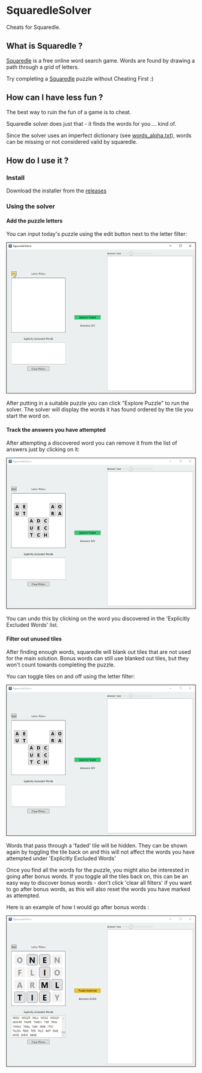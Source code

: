 # SquaredleSolver

Cheats for Squaredle.

## What is Squaredle ?

[Squaredle](https://squaredle.app/) is a free online word search game. Words are found by drawing a path through a grid of letters. 

Try completing a [Squaredle](https://squaredle.app/) puzzle without Cheating First :)


## How can I have less fun ?

The best way to ruin the fun of a game is to cheat.

Squaredle solver does just that - it finds the words for you ... kind of.

Since the solver uses an imperfect dictionary (see [words_alpha.txt](https://github.com/dwyl/english-words)), words can be missing or not considered valid by squaredle.

## How do I use it ?

### Install

Download the installer from the [releases](https://github.com/SamuelSalam815/SquaredleSolver/releases)

### Using the solver

#### Add the puzzle letters

You can input today's puzzle using the edit button next to the letter filter:

![inputing the puzzle](ReadMeAssets/EditingPuzzleDemo.gif)

After putting in a suitable puzzle you can click "Explore Puzzle" to run the solver. The solver will display the words it has found ordered by the tile you start the word on.

#### Track the answers you have attempted

After attempting a discovered word you can remove it from the list of answers just by clicking on it:

![removing attempted word](ReadMeAssets/ExcludeWordsFromAnswersDemo.gif)

You can undo this by clicking on the word you discovered in the 'Explicitly Excluded Words' list.

#### Filter out unused tiles

After finding enough words, squaredle will blank out tiles that are not used for the main solution. Bonus words can still use blanked out tiles, but they won't count towards completing the puzzle.

You can toggle tiles on and off using the letter filter:

![filtering by letter](ReadMeAssets/FilterPuzzleByLetterDemo.gif)

Words that pass through a 'faded' tile will be hidden. They can be shown again by toggling the tile back on and this will not affect the words you have attempted under 'Explicitly Excluded Words'

Once you find all the words for the puzzle, you might also be interested in going after bonus words. If you toggle all the tiles back on, this can be an easy way to discover bonus words - don't click 'clear all filters' if you want to go after bonus words, as this will also reset the words you have marked as attempted.

Here is an example of how I would go after bonus words :

![revealing bonus words](ReadMeAssets/BonusWordRevealDemo.gif)



